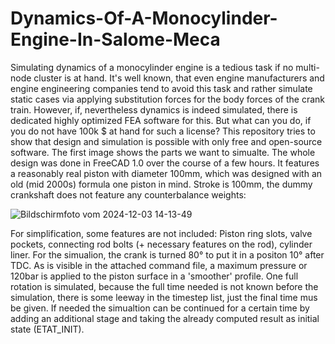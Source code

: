 # Dynamics-Of-A-Monocylinder-Engine-In-Salome-Meca
Simulating dynamics of a monocylinder engine is a tedious task if no multi-node cluster is at hand. It's well known, that even engine manufacturers and engine engineering companies tend to avoid this task and rather simulate static cases via applying substitution forces for the body forces of the crank train. However, if, nevertheless dynamics is indeed simulated, there is dedicated highly optimized FEA software for this. But what can you do, if you do not have 100k $ at hand for such a license? This repository tries to show that design and simulation is possible with only free and open-source software. The first image shows the parts we want to simualte. The whole design was done in FreeCAD 1.0 over the course of a few hours. It features a reasonably real piston with diameter 100mm, which was designed with an old (mid 2000s) formula one piston in mind. Stroke is 100mm, the dummy crankshaft does not feature any counterbalance weights:

![Bildschirmfoto vom 2024-12-03 14-13-49](https://github.com/user-attachments/assets/c129836e-a63b-4ed8-b071-8631eb0e7c8a)

For simplification, some features are not included: Piston ring slots, valve pockets, connecting rod bolts (+ necessary features on the rod), cylinder liner. For the simualion, the crank is turned 80° to put it in a positon 10° after TDC. As is visible in the attached command file, a maximum pressure or 120bar is applied to the piston surface in a 'smoother' profile. One full rotation is simulated, because the full time needed is not known before the simulation, there is some leeway in the timestep list, just the final time mus be given. If needed the simualtion can be continued for a certain time by adding an additional stage and taking the already computed result as initial state (ETAT_INIT).  
